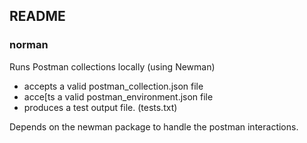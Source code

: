 ## README

### norman

Runs Postman collections locally (using Newman)

 * accepts a valid postman_collection.json file
 * acce[ts a valid postman_environment.json file
 * produces a test output file. (tests.txt)

Depends on the newman package to handle the postman interactions.

